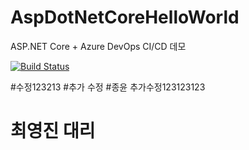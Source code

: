 # AspDotNetCoreHelloWorld
ASP.NET Core + Azure DevOps CI/CD 데모

[![Build Status](https://dev.azure.com/redplus/AspDotNetCoreHelloWorld/_apis/build/status/AspDotNetCoreHelloWorld-ASP.NET%20Core-CI?branchName=master)](https://dev.azure.com/redplus/AspDotNetCoreHelloWorld/_build/latest?definitionId=19&branchName=master)


#수정123213
#추가 수정
#종윤 추가수정123123123
# 최영진 대리 

